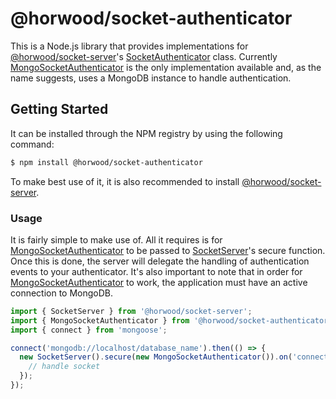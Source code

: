 # @horwood/socket-authenticator

This is a Node.js library that provides implementations for 
[@horwood/socket-server](https://github.com/lnhorwood/socket-server)'s 
[SocketAuthenticator](https://github.com/lnhorwood/socket-server/blob/master/src/model/socket-authenticator.ts) class.
Currently 
[MongoSocketAuthenticator](https://github.com/lnhorwood/socket-authenticator/blob/master/src/mongo/mongo-socket-authenticator.ts)
is the only implementation available and, as the name suggests, uses a MongoDB instance to handle authentication.

## Getting Started
It can be installed through the NPM registry by using the following command:
```bash
$ npm install @horwood/socket-authenticator
```
To make best use of it, it is also recommended to install 
[@horwood/socket-server](https://github.com/lnhorwood/socket-server).

### Usage
It is fairly simple to make use of. All it requires is for 
[MongoSocketAuthenticator](https://github.com/lnhorwood/socket-authenticator/blob/master/src/mongo/mongo-socket-authenticator.ts)
to be passed to 
[SocketServer](https://github.com/lnhorwood/socket-server/blob/master/src/model/socket-server.ts)'s secure function. 
Once this is done, the server will delegate the handling of authentication events to your authenticator. It's also
important to note that in order for 
[MongoSocketAuthenticator](https://github.com/lnhorwood/socket-authenticator/blob/master/src/mongo/mongo-socket-authenticator.ts)
to work, the application must have an active connection to MongoDB.
```js
import { SocketServer } from '@horwood/socket-server';
import { MongoSocketAuthenticator } from '@horwood/socket-authenticator';
import { connect } from 'mongoose';

connect('mongodb://localhost/database_name').then(() => {
  new SocketServer().secure(new MongoSocketAuthenticator()).on('connection').subscribe(socket => {
    // handle socket
  });
});
```
